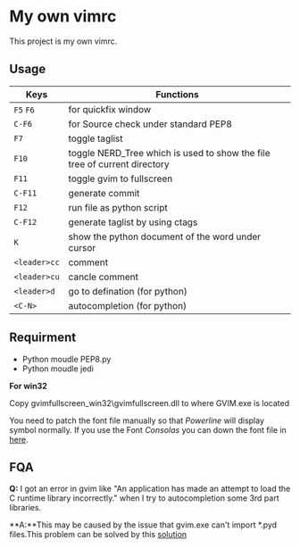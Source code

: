 My own vimrc
============

This project is my own vimrc. 

Usage
----------

Keys |Functions
----|----|
`F5` `F6` |for quickfix window
`C-F6` |for Source check under standard PEP8
`F7` |toggle taglist
`F10` |toggle NERD_Tree which is used to show the file tree of current directory
`F11` |toggle gvim to fullscreen
`C-F11` |generate commit
`F12` |run file as python script
`C-F12` |generate taglist by using ctags
`K` |show the python document of the word under cursor
`<leader>cc` |comment
`<leader>cu` |cancle comment
`<leader>d` |go to defination (for python)
`<C-N>` | autocompletion (for python)

Requirment
----------

+ Python moudle PEP8.py
+ Python moudle jedi

**For win32**

Copy gvimfullscreen_win32\gvimfullscreen.dll to where GVIM.exe is
located

You need to  patch the font file manually so that *Powerline* will display
symbol normally. If you use the Font *Consolas* you can down the font file in
[here](https://github.com/eugeneching/consolas-powerline-vim).

FQA
---

**Q:** I got an error in gvim like "An application has made an attempt to load
the C runtime library incorrectly." when I try to autocompletion some 3rd part
libraries.

**A:**This may be caused by the issue that gvim.exe can't import \*.pyd
files.This problem can be solved by this
[solution](http://stackoverflow.com/questions/9764341/runtime-error-with-vim-omnicompletiona)
